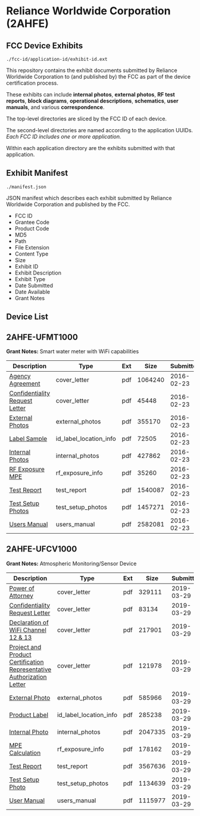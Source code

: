 # Reliance Worldwide Corporation (2AHFE)
## FCC Device Exhibits

```
./fcc-id/application-id/exhibit-id.ext
```

This repository contains the exhibit documents submitted by Reliance Worldwide Corporation to (and published by) the FCC as part of the device certification process.

These exhibits can include **internal photos**, **external photos**, **RF test reports**, **block diagrams**, **operational descriptions**, **schematics**, **user manuals**, and various **correspondence**.

The top-level directories are sliced by the FCC ID of each device.

The second-level directories are named according to the application UUIDs. *Each FCC ID includes one or more application.*

Within each application directory are the exhibits submitted with that application. 

## Exhibit Manifest

```
./manifest.json
```

JSON manifest which describes each exhibit submitted by Reliance Worldwide Corporation and published by the FCC.

- FCC ID
- Grantee Code
- Product Code
- MD5
- Path
- File Extension
- Content Type
- Size
- Exhibit ID
- Exhibit Description
- Exhibit Type
- Date Submitted
- Date Available
- Grant Notes

## Device List
## 2AHFE-UFMT1000
**Grant Notes:** Smart water meter with WiFi capabilities

| Description | Type | Ext | Size | Submitted | Available |
| ----------- | ---- | --- | ---- | --------- | --------- |
| [Agency Agreement](2AHFE-UFMT1000/60ca2fb5db3a8945715194da877aeb82/2909290.pdf) | cover_letter | pdf | 1064240 | 2016-02-23 | 2016-02-23 |
| [Confidentiality Request Letter](2AHFE-UFMT1000/60ca2fb5db3a8945715194da877aeb82/2909291.pdf) | cover_letter | pdf | 45448 | 2016-02-23 | 2016-02-23 |
| [External Photos](2AHFE-UFMT1000/60ca2fb5db3a8945715194da877aeb82/2909294.pdf) | external_photos | pdf | 355170 | 2016-02-23 | 2016-02-23 |
| [Label Sample](2AHFE-UFMT1000/60ca2fb5db3a8945715194da877aeb82/2909293.pdf) | id_label_location_info | pdf | 72505 | 2016-02-23 | 2016-02-23 |
| [Internal Photos](2AHFE-UFMT1000/60ca2fb5db3a8945715194da877aeb82/2909295.pdf) | internal_photos | pdf | 427862 | 2016-02-23 | 2016-02-23 |
| [RF Exposure MPE](2AHFE-UFMT1000/60ca2fb5db3a8945715194da877aeb82/2909297.pdf) | rf_exposure_info | pdf | 35260 | 2016-02-23 | 2016-02-23 |
| [Test Report](2AHFE-UFMT1000/60ca2fb5db3a8945715194da877aeb82/2909292.pdf) | test_report | pdf | 1540087 | 2016-02-23 | 2016-02-23 |
| [Test Setup Photos](2AHFE-UFMT1000/60ca2fb5db3a8945715194da877aeb82/2909296.pdf) | test_setup_photos | pdf | 1457271 | 2016-02-23 | 2016-02-23 |
| [Users Manual](2AHFE-UFMT1000/60ca2fb5db3a8945715194da877aeb82/2909298.pdf) | users_manual | pdf | 2582081 | 2016-02-23 | 2016-02-23 |
## 2AHFE-UFCV1000
**Grant Notes:** Atmospheric Monitoring/Sensor Device

| Description | Type | Ext | Size | Submitted | Available |
| ----------- | ---- | --- | ---- | --------- | --------- |
| [Power of Attorney](2AHFE-UFCV1000/426b8750d1ec4a1cdb4d36646dcfdfda/4220768.pdf) | cover_letter | pdf | 329111 | 2019-03-29 | 2019-03-29 |
| [Confidentiality Request Letter](2AHFE-UFCV1000/426b8750d1ec4a1cdb4d36646dcfdfda/4220769.pdf) | cover_letter | pdf | 83134 | 2019-03-29 | 2019-03-29 |
| [Declaration of WiFi Channel 12 & 13](2AHFE-UFCV1000/426b8750d1ec4a1cdb4d36646dcfdfda/4220770.pdf) | cover_letter | pdf | 217901 | 2019-03-29 | 2019-03-29 |
| [Project and Product Certification Representative Authorization Letter](2AHFE-UFCV1000/426b8750d1ec4a1cdb4d36646dcfdfda/4220771.pdf) | cover_letter | pdf | 121978 | 2019-03-29 | 2019-03-29 |
| [External Photo](2AHFE-UFCV1000/426b8750d1ec4a1cdb4d36646dcfdfda/4220779.pdf) | external_photos | pdf | 585966 | 2019-03-29 | 2019-03-29 |
| [Product Label](2AHFE-UFCV1000/426b8750d1ec4a1cdb4d36646dcfdfda/4220781.pdf) | id_label_location_info | pdf | 285238 | 2019-03-29 | 2019-03-29 |
| [Internal Photo](2AHFE-UFCV1000/426b8750d1ec4a1cdb4d36646dcfdfda/4220783.pdf) | internal_photos | pdf | 2047335 | 2019-03-29 | 2019-03-29 |
| [MPE Calculation](2AHFE-UFCV1000/426b8750d1ec4a1cdb4d36646dcfdfda/4220777.pdf) | rf_exposure_info | pdf | 178162 | 2019-03-29 | 2019-03-29 |
| [Test Report](2AHFE-UFCV1000/426b8750d1ec4a1cdb4d36646dcfdfda/4220775.pdf) | test_report | pdf | 3567636 | 2019-03-29 | 2019-03-29 |
| [Test Setup Photo](2AHFE-UFCV1000/426b8750d1ec4a1cdb4d36646dcfdfda/4220776.pdf) | test_setup_photos | pdf | 1134639 | 2019-03-29 | 2019-03-29 |
| [User Manual](2AHFE-UFCV1000/426b8750d1ec4a1cdb4d36646dcfdfda/4220782.pdf) | users_manual | pdf | 1115977 | 2019-03-29 | 2019-03-29 |
